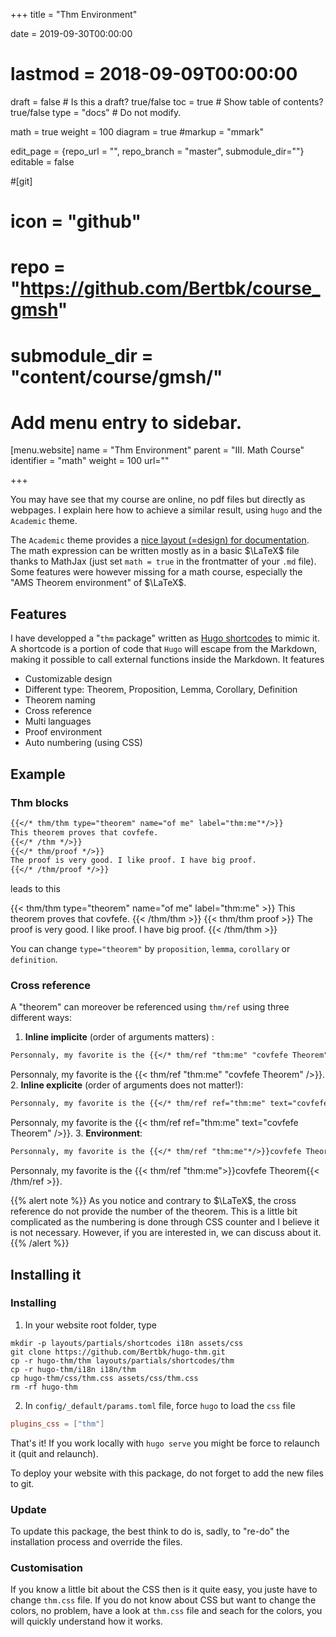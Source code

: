 +++
title = "Thm Environment"

date = 2019-09-30T00:00:00
# lastmod = 2018-09-09T00:00:00

draft = false  # Is this a draft? true/false
toc = true  # Show table of contents? true/false
type = "docs"  # Do not modify.

math = true
weight = 100
diagram = true
#markup = "mmark"

edit_page = {repo_url = "", repo_branch = "master", submodule_dir=""}
editable = false

#[git]
#  icon = "github"
#  repo = "https://github.com/Bertbk/course_gmsh"
#  submodule_dir = "content/course/gmsh/"



# Add menu entry to sidebar.
[menu.website]
  name = "Thm Environment"
  parent = "III. Math Course"
  identifier = "math"
  weight = 100
  url=""

+++

You may have see that my course are online, no pdf files but directly as webpages. I explain here how to achieve a similar result, using `hugo` and the `Academic` theme.

The `Academic` theme provides a [nice layout (=design) for documentation](https://sourcethemes.com/academic/docs/writing-markdown-latex/). The math expression can be written mostly as in a basic $\LaTeX$ file thanks to MathJax (just set `math = true` in the frontmatter of your `.md` file). Some features were however missing for a math course, especially the "AMS Theorem environment" of $\LaTeX$.

## Features

I have developped a "`thm` package" written as [Hugo shortcodes](https://gohugo.io/content-management/shortcodes/#readout) to mimic it. A shortcode is a portion of code that `Hugo` will escape from the Markdown, making it possible to call external functions inside the Markdown. It features

- Customizable design
- Different type: Theorem, Proposition, Lemma, Corollary, Definition
- Theorem naming
- Cross reference
- Multi languages
- Proof environment
- Auto numbering (using CSS)

## Example

### Thm blocks

```md
{{</* thm/thm type="theorem" name="of me" label="thm:me"*/>}}
This theorem proves that covfefe.
{{</* /thm */>}}
{{</* thm/proof */>}}
The proof is very good. I like proof. I have big proof.
{{</* /thm/proof */>}}
```

leads to this

{{< thm/thm type="theorem" name="of me" label="thm:me" >}}
This theorem proves that covfefe.
{{< /thm/thm >}}
{{< thm/thm proof >}}
The proof is very good. I like proof. I have big proof.
{{< /thm/thm >}}

You can change `type="theorem"` by `proposition`, `lemma`, `corollary` or `definition`.

### Cross reference

A "theorem" can moreover be referenced using `thm/ref` using three different ways:

1. **Inline implicite** (order of arguments matters) :
  ```md
  Personnaly, my favorite is the {{</* thm/ref "thm:me" "covfefe Theorem" /*/>}}.
  ```
  Personnaly, my favorite is the {{< thm/ref "thm:me" "covfefe Theorem" />}}.
2. **Inline explicite**  (order of arguments does not matter!):
  ```md
  Personnaly, my favorite is the {{</* thm/ref ref="thm:me" text="covfefe Theorem" /*/>}}.
  ```
  Personnaly, my favorite is the {{< thm/ref ref="thm:me" text="covfefe Theorem" />}}.
3. **Environment**:
  ```md
  Personnaly, my favorite is the {{</* thm/ref "thm:me"*/>}}covfefe Theorem{{</* /thm/ref */>}}.
  ```
  Personnaly, my favorite is the {{< thm/ref "thm:me">}}covfefe Theorem{{< /thm/ref >}}.

{{% alert note %}}
As you notice and contrary to $\LaTeX$, the cross reference do not provide the number of the theorem. This is a little bit complicated as the numbering is done through CSS counter and I believe it is not necessary. However, if you are interested in, we can discuss about it. 
{{% /alert %}}

## Installing it

### Installing

1. In your website root folder, type
  ```
  mkdir -p layouts/partials/shortcodes i18n assets/css
  git clone https://github.com/Bertbk/hugo-thm.git
  cp -r hugo-thm/thm layouts/partials/shortcodes/thm
  cp -r hugo-thm/i18n i18n/thm
  cp hugo-thm/css/thm.css assets/css/thm.css
  rm -rf hugo-thm
  ```
2. In `config/_default/params.toml` file, force `hugo` to load the `css` file
  ```toml
  plugins_css = ["thm"]
  ```


That's it! If you work locally with `hugo serve` you might be force to relaunch it (quit and relaunch).

To deploy your website with this package, do not forget to add the new files to git.

### Update

To update this package, the best think to do is, sadly, to "re-do" the installation process and override the files.

### Customisation

If you know a little bit about the CSS then is it quite easy, you juste have to change `thm.css` file. If you do not know about CSS but want to change the colors, no problem, have a look at `thm.css` file and seach for the colors, you will quickly understand how it works.
